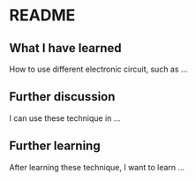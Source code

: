 # README

## What I have learned
How to use different electronic circuit, such as ...

## Further discussion
I can use these technique in ...

## Further learning
After learning these technique, I want to learn ...
